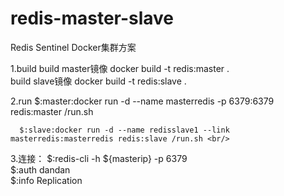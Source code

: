 # redis-master-slave

Redis Sentinel Docker集群方案


1.build
	build master镜像
	  	docker build -t redis:master .<br/>
	build slave镜像
	  	docker build -t redis:slave .<br/>
	  
2.run
	  $:master:docker run -d --name masterredis -p 6379:6379  redis:master /run.sh <br/>
	  
	  $:slave:docker run -d --name redisslave1 --link masterredis:masterredis redis:slave /run.sh <br/>

	  
3.连接：
	 $:redis-cli -h ${masterip} -p 6379<br/>
	 $:auth dandan<br/>
	 $:info Replication<br/>
